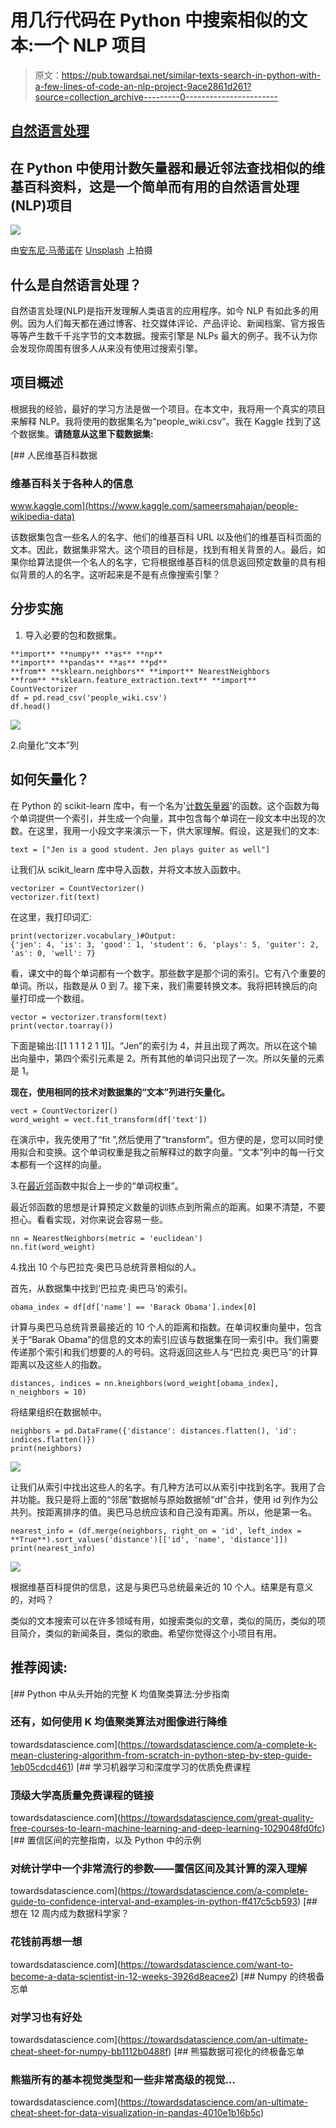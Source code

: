 # 用几行代码在 Python 中搜索相似的文本:一个 NLP 项目

> 原文：<https://pub.towardsai.net/similar-texts-search-in-python-with-a-few-lines-of-code-an-nlp-project-9ace2861d261?source=collection_archive---------0----------------------->

## [自然语言处理](https://towardsai.net/p/category/nlp)

## 在 Python 中使用计数矢量器和最近邻法查找相似的维基百科资料，这是一个简单而有用的自然语言处理(NLP)项目

![](img/004ef8dba5c1500ee2cac7d593d6df8f.png)

由[安东尼·马蒂诺](https://unsplash.com/@amartino20?utm_source=medium&utm_medium=referral)在 [Unsplash](https://unsplash.com?utm_source=medium&utm_medium=referral) 上拍摄

## **什么是自然语言处理？**

自然语言处理(NLP)是指开发理解人类语言的应用程序。如今 NLP 有如此多的用例。因为人们每天都在通过博客、社交媒体评论、产品评论、新闻档案、官方报告等等产生数千千兆字节的文本数据。搜索引擎是 NLPs 最大的例子。我不认为你会发现你周围有很多人从来没有使用过搜索引擎。

## **项目概述**

根据我的经验，最好的学习方法是做一个项目。在本文中，我将用一个真实的项目来解释 NLP。我将使用的数据集名为“people_wiki.csv”。我在 Kaggle 找到了这个数据集。**请随意从这里下载数据集:**

[](https://www.kaggle.com/sameersmahajan/people-wikipedia-data) [## 人民维基百科数据

### 维基百科关于各种人的信息

www.kaggle.com](https://www.kaggle.com/sameersmahajan/people-wikipedia-data) 

该数据集包含一些名人的名字、他们的维基百科 URL 以及他们的维基百科页面的文本。因此，数据集非常大。这个项目的目标是，找到有相关背景的人。最后，如果你给算法提供一个名人的名字，它将根据维基百科的信息返回预定数量的具有相似背景的人的名字。这听起来是不是有点像搜索引擎？

## **分步实施**

1.  导入必要的包和数据集。

```
**import** **numpy** **as** **np**
**import** **pandas** **as** **pd**
**from** **sklearn.neighbors** **import** NearestNeighbors
**from** **sklearn.feature_extraction.text** **import** CountVectorizer
df = pd.read_csv('people_wiki.csv')
df.head()
```

![](img/10b785e57204fc8dccd54cd63a337658.png)

2.向量化“文本”列

## **如何矢量化？**

在 Python 的 scikit-learn 库中，有一个名为'[计数矢量器](https://scikit-learn.org/stable/modules/generated/sklearn.feature_extraction.text.CountVectorizer.html)'的函数。这个函数为每个单词提供一个索引，并生成一个向量，其中包含每个单词在一段文本中出现的次数。在这里，我用一小段文字来演示一下，供大家理解。假设，这是我们的文本:

```
text = ["Jen is a good student. Jen plays guiter as well"]
```

让我们从 scikit_learn 库中导入函数，并将文本放入函数中。

```
vectorizer = CountVectorizer()
vectorizer.fit(text)
```

在这里，我打印词汇:

```
print(vectorizer.vocabulary_)#Output:
{'jen': 4, 'is': 3, 'good': 1, 'student': 6, 'plays': 5, 'guiter': 2, 'as': 0, 'well': 7}
```

看，课文中的每个单词都有一个数字。那些数字是那个词的索引。它有八个重要的单词。所以，指数是从 0 到 7。接下来，我们需要转换文本。我将把转换后的向量打印成一个数组。

```
vector = vectorizer.transform(text)
print(vector.toarray())
```

下面是输出:[[1 1 1 1 2 1 1]]。“Jen”的索引为 4，并且出现了两次。所以在这个输出向量中，第四个索引元素是 2。所有其他的单词只出现了一次。所以矢量的元素是 1。

**现在，使用相同的技术对数据集的“文本”列进行矢量化。**

```
vect = CountVectorizer()
word_weight = vect.fit_transform(df['text'])
```

在演示中，我先使用了“fit ”,然后使用了“transform”。但方便的是，您可以同时使用拟合和变换。这个单词权重是我之前解释过的数字向量。“文本”列中的每一行文本都有一个这样的向量。

3.在[最近邻](https://scikit-learn.org/stable/modules/neighbors.html)函数中拟合上一步的“单词权重”。

最近邻函数的思想是计算预定义数量的训练点到所需点的距离。如果不清楚，不要担心。看看实现，对你来说会容易一些。

```
nn = NearestNeighbors(metric = 'euclidean')
nn.fit(word_weight)
```

4.找出 10 个与巴拉克·奥巴马总统背景相似的人。

首先，从数据集中找到‘巴拉克·奥巴马’的索引。

```
obama_index = df[df['name'] == 'Barack Obama'].index[0]
```

计算与奥巴马总统背景最接近的 10 个人的距离和指数。在单词权重向量中，包含关于“Barak Obama”的信息的文本的索引应该与数据集在同一索引中。我们需要传递那个索引和我们想要的人的号码。这将返回这些人与“巴拉克·奥巴马”的计算距离以及这些人的指数。

```
distances, indices = nn.kneighbors(word_weight[obama_index], n_neighbors = 10)
```

将结果组织在数据帧中。

```
neighbors = pd.DataFrame({'distance': distances.flatten(), 'id': indices.flatten()})
print(neighbors)
```

![](img/aa85be552dd85b726ab90bae28dc814b.png)

让我们从索引中找出这些人的名字。有几种方法可以从索引中找到名字。我用了合并功能。我只是将上面的“邻居”数据帧与原始数据帧“df”合并，使用 id 列作为公共列。按距离排序的值。奥巴马总统应该和自己没有距离。所以，他是第一名。

```
nearest_info = (df.merge(neighbors, right_on = 'id', left_index = **True**).sort_values('distance')[['id', 'name', 'distance']])
print(nearest_info)
```

![](img/499e702424527dfaf5485e5357210973.png)

根据维基百科提供的信息，这是与奥巴马总统最亲近的 10 个人。结果是有意义的，对吗？

类似的文本搜索可以在许多领域有用，如搜索类似的文章，类似的简历，类似的项目简介，类似的新闻条目，类似的歌曲。希望你觉得这个小项目有用。

## 推荐阅读:

[](https://towardsdatascience.com/a-complete-k-mean-clustering-algorithm-from-scratch-in-python-step-by-step-guide-1eb05cdcd461) [## Python 中从头开始的完整 K 均值聚类算法:分步指南

### 还有，如何使用 K 均值聚类算法对图像进行降维

towardsdatascience.com](https://towardsdatascience.com/a-complete-k-mean-clustering-algorithm-from-scratch-in-python-step-by-step-guide-1eb05cdcd461) [](https://towardsdatascience.com/great-quality-free-courses-to-learn-machine-learning-and-deep-learning-1029048fd0fc) [## 学习机器学习和深度学习的优质免费课程

### 顶级大学高质量免费课程的链接

towardsdatascience.com](https://towardsdatascience.com/great-quality-free-courses-to-learn-machine-learning-and-deep-learning-1029048fd0fc) [](https://towardsdatascience.com/a-complete-guide-to-confidence-interval-and-examples-in-python-ff417c5cb593) [## 置信区间的完整指南，以及 Python 中的示例

### 对统计学中一个非常流行的参数——置信区间及其计算的深入理解

towardsdatascience.com](https://towardsdatascience.com/a-complete-guide-to-confidence-interval-and-examples-in-python-ff417c5cb593) [](https://towardsdatascience.com/want-to-become-a-data-scientist-in-12-weeks-3926d8eacee2) [## 想在 12 周内成为数据科学家？

### 花钱前再想一想

towardsdatascience.com](https://towardsdatascience.com/want-to-become-a-data-scientist-in-12-weeks-3926d8eacee2) [](https://towardsdatascience.com/an-ultimate-cheat-sheet-for-numpy-bb1112b0488f) [## Numpy 的终极备忘单

### 对学习也有好处

towardsdatascience.com](https://towardsdatascience.com/an-ultimate-cheat-sheet-for-numpy-bb1112b0488f) [](https://towardsdatascience.com/an-ultimate-cheat-sheet-for-data-visualization-in-pandas-4010e1b16b5c) [## 熊猫数据可视化的终极备忘单

### 熊猫所有的基本视觉类型和一些非常高级的视觉…

towardsdatascience.com](https://towardsdatascience.com/an-ultimate-cheat-sheet-for-data-visualization-in-pandas-4010e1b16b5c)